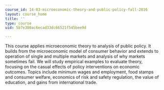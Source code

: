 ```yaml
---
course_id: 14-03-microeconomic-theory-and-public-policy-fall-2016
layout: course_home
title: ''
type: course
uid: 5b7e300ac6ecad33dc66521f545bee9d

---
```

This course applies microeconomic theory to analysis of public policy. It builds from the microeconomic model of consumer behavior and extends to operation of single and multiple markets and analysis of why markets sometimes fail. We will study empirical examples to evaluate theory, focusing on the casual effects of policy interventions on economic outcomes. Topics include minimum wages and employment, food stamps and consumer welfare, economics of risk and safety regulation, the value of education, and gains from international trade.
